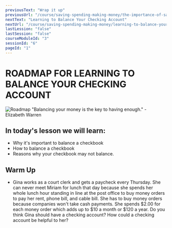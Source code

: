 ```yaml
---
previousText: "Wrap it up"
previousUrl: "/course/saving-spending-making-money/the-importance-of-saving/summary"
nextText: "Learning to Balance Your Checking Account"
nextUrl: "/course/saving-spending-making-money/learning-to-balance-your-checking-account/learning-to-balance-your-checking-account"
lastLession: "false"
lastSession: "false"
courseModuleId: "3"
sessionId: "6"
pageId: "1"
---
```



# ROADMAP FOR LEARNING TO BALANCE YOUR CHECKING ACCOUNT

![Roadmap](/assets/img/roadmap.png)
<sparkle-character-intro class="shift-up-overlap" position="right" character="jen">
"Balancing your money is the key to having enough." - Elizabeth Warren
</sparkle-character-intro>

## In today's lesson we will learn:

- Why it's important to balance a checkbook
- How to balance a checkbook
- Reasons why your checkbook may not balance.



## Warm Up
- Gina works as a court clerk and gets a paycheck every Thursday. She can never meet Miriam for lunch that day because she spends her whole lunch hour standing in line at the post office to buy money orders to pay her rent, phone bill, and cable bill. She has to buy money orders because companies won't take cash payments. She spends $2.00 for each money order which adds up to $10 a month or $120 a year.  Do you think Gina should have a checking account? How could a checking account be helpful to her?